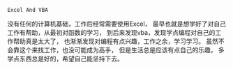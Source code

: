 	Excel And VBA

没有任何的计算机基础，工作后经常需要使用Excel，
最早也就是想学好了对自己工作有帮助，从最初对函数的学习，
到后来发现vba，发现学点编程对自己的工作帮助真是太大了，
也渐渐发现对编程有点兴趣，工作之余，学习学习。
虽然不会靠这个来找工作，也没可能成为高手，
但是生活总是应该有点自己的乐趣，
多学点东西总是好的，希望自己能坚持下去。 
